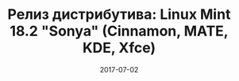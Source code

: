 ---
layout: post
title: "Релиз дистрибутива: Linux Mint 18.2 \"Sonya\" (Cinnamon, MATE, KDE, Xfce)"
date: 2017-07-02   
---